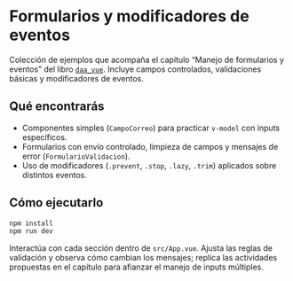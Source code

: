 # Formularios y modificadores de eventos

Colección de ejemplos que acompaña el capítulo “Manejo de formularios y eventos” del libro [`daa_vue`](https://salesmendesandre.github.io/daa_vue/main/vue/p2c6_manejo_de_formularios_y_eventos.html). Incluye campos controlados, validaciones básicas y modificadores de eventos.

## Qué encontrarás
- Componentes simples (`CampoCorreo`) para practicar `v-model` con inputs específicos.
- Formularios con envío controlado, limpieza de campos y mensajes de error (`FormularioValidacion`).
- Uso de modificadores (`.prevent`, `.stop`, `.lazy`, `.trim`) aplicados sobre distintos eventos.

## Cómo ejecutarlo
```bash
npm install
npm run dev
```

Interactúa con cada sección dentro de `src/App.vue`. Ajusta las reglas de validación y observa cómo cambian los mensajes; replica las actividades propuestas en el capítulo para afianzar el manejo de inputs múltiples.
